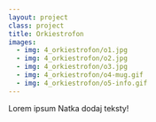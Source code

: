 ```yaml
---
layout: project
class: project
title: Orkiestrofon
images:
  - img: 4_orkiestrofon/o1.jpg
  - img: 4_orkiestrofon/o2.jpg
  - img: 4_orkiestrofon/o3.jpg
  - img: 4_orkiestrofon/o4-mug.gif
  - img: 4_orkiestrofon/o5-info.gif
---
```


Lorem ipsum Natka dodaj teksty!
